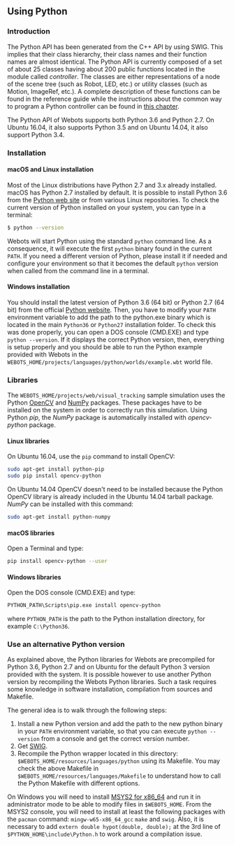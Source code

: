 ## Using Python

### Introduction

The Python API has been generated from the C++ API by using SWIG. This implies
that their class hierarchy, their class names and their function names are
almost identical. The Python API is currently composed of a set of about 25
classes having about 200 public functions located in the module called
*controller*. The classes are either representations of a node of the scene tree
(such as Robot, LED, etc.) or utility classes (such as Motion, ImageRef,
etc.). A complete description of these functions can be found in the reference
guide while the instructions about the common way to program a Python controller
can be found in [this chapter](programming-fundamentals.md).

The Python API of Webots supports both Python 3.6 and Python 2.7.
On Ubuntu 16.04, it also supports Python 3.5 and on Ubuntu 14.04, it also support Python 3.4.

### Installation

#### macOS and Linux installation

Most of the Linux distributions have Python 2.7 and 3.x already installed.
macOS has Python 2.7 installed by default.
It is possible to install Python 3.6 from the [Python web site](https://www.python.org) or from various Linux repositories.
To check the current version of Python installed on your system, you can type in a terminal:

```sh
$ python --version
```

Webots will start Python using the standard `python` command line. As a consequence, it will execute the first `python` binary found in the current `PATH`. If you need a different version of Python, please install it if needed and configure your environment so that it becomes the default `python` version when called from the command line in a terminal.

#### Windows installation

You should install the latest version of Python 3.6 (64 bit) or Python 2.7 (64 bit) from the official [Python website](https://www.python.org). Then, you have to modify your `PATH` environment variable to add the path to the python.exe binary which is located in the main `Python36` or `Python27` installation folder. To check this was done properly, you can open a DOS console (CMD.EXE) and type `python --version`. If it displays the correct Python version, then, everything is setup properly and you should be able to run the Python example provided with Webots in the `WEBOTS_HOME/projects/languages/python/worlds/example.wbt` world file.

### Libraries

The `WEBOTS_HOME/projects/web/visual_tracking` sample simulation uses the Python [OpenCV](http://opencv.org/) and [NumPy](http://numpy.org/) packages. These packages have to be installed on the system in order to correctly run this simulation.
Using Python *pip*, the *NumPy* package is automatically installed with *opencv-python* package.

#### Linux libraries

On Ubuntu 16.04, use the `pip` command to install OpenCV:
```sh
sudo apt-get install python-pip
sudo pip install opencv-python
```

On Ubuntu 14.04 OpenCV doesn't need to be installed because the Python OpenCV library is already included in the Ubuntu 14.04 tarball package.
*NumPy* can be installed with this command:
```sh
sudo apt-get install python-numpy
```

#### macOS libraries

Open a Terminal and type:
```sh
pip install opencv-python --user
```

#### Windows libraries

Open the DOS console (CMD.EXE) and type:
```sh
PYTHON_PATH\Scripts\pip.exe install opencv-python
```
where `PYTHON_PATH` is the path to the Python installation directory, for example `C:\Python36`.

### Use an alternative Python version

As explained above, the Python libraries for Webots are precompiled for Python 3.6, Python 2.7 and on Ubuntu for the default Python 3 version provided with the system. It is possible however to use another Python version by recompiling the Webots Python libraries. Such a task requires some knowledge in software installation, compilation from sources and Makefile.

The general idea is to walk through the following steps:

1. Install a new Python version and add the path to the new python binary in your `PATH` environment variable, so that you can execute `python --version` from a console and get the correct version number.
2. Get [SWIG](http://www.swig.org/download.html).
3. Recompile the Python wrapper located in this directory: `$WEBOTS_HOME/resources/languages/python` using its Makefile. You may check the above Makefile in `$WEBOTS_HOME/resources/languages/Makefile` to understand how to call the Python Makefile with different options.

On Windows you will need to install [MSYS2 for x86_64](http://www.msys2.org/) and run it in administrator mode to be able to modify files in `$WEBOTS_HOME`. From the MSYS2 console, you will need to install at least the following packages with the `pacman` command: `mingw-w65-x86_64_gcc` `make` and `swig`. Also, it is necessary to add `extern double hypot(double, double);` at the 3rd line of `$PYTHON_HOME\include\Python.h` to work around a compilation issue.
